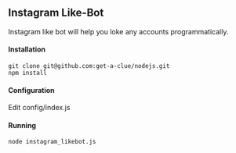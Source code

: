 ## Instagram Like-Bot
 Instagram like bot will help you loke any accounts programmatically.
 
 
#### Installation
```
git clone git@github.com:get-a-clue/nodejs.git
npm install
```
#### Configuration

Edit config/index.js

#### Running

```
node instagram_likebot.js
```